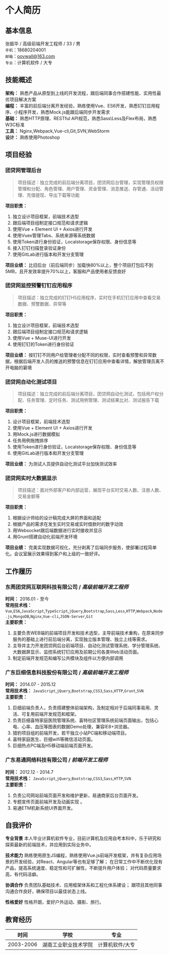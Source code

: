 # 个人简历

## 基本信息
张振华 / 高级前端开发工程师 / 33 / 男  
`手机`：18680204001  
`邮箱`：oovwall@163.com  
`专业`：计算机软件 / 大专  

## 技能概述
**架构：** 熟悉产品从原型到上线的开发流程，跟后端同事合作搭建性能、实用性最优项目解决方案  
**编程：** 丰富的前后端分离开发经验，熟练使用Vue、ES6开发，熟悉钉钉应用程序、小程序开发，熟悉Mock.js能跟后端同步开发需求  
**基础：** 熟悉HTTP原理、RESTful API规范，熟悉Sass\Less及Flex布局，熟悉W3C标准  
**工具：** Nginx,Webpack,Vue-cli,Git,SVN,WebStorm  
**设计：** 熟练使用Photoshop

## 项目经验
### 团贷网管理后台
> 项目描述：独立完成的前后端分离项目，团贷网后台管理，实现管理员权限管理和分配、角色管理、用户管理、资金管理、消息推送、存管通、活动管理、充值提现、导出下载等功能

**项目职责：**
1. 独立设计项目框架，前端技术选型
1. 跟后端项目组制定接口规范和请求逻辑
1. 使用Vue + Element UI + Axios进行开发
1. 使用Vuex管理Tabs、系统来源等系统数据
1. 使用Token进行身份验证，Localstorage保存权限、身份信息等
1. 接入钉钉扫描登录验证身份
1. 使用GitLab进行版本和开发分支管理

**项目业绩：**
比旧后台（前后端同步）加载快80%以上，整个项目打包后不到5MB，且开发效率提升70%以上，客服和产品使用者反馈良好

### 团贷网监控预警钉钉应用程序
> 项目描述：独立完成的钉钉H5应用程序，实时在手机钉钉应用中查看交易数据、预警数据、异常等

**项目职责：**
1. 独立设计项目框架，前端技术选型
1. 跟后端项目组制定接口规范和请求逻辑
1. 使用Vue + Muse-UI进行开发
1. 使用钉钉的Token进行身份验证

**项目业绩：**
按钉钉不同用户给管理者分配不同的权限，实时查看预警和异常数据，根据后端开发人员的推送的预警信息在钉钉应用中查看详情，解放管理员离不开电脑的窘境

### 团贷网自动化测试项目
> 项目描述：独立完成的前后端分离项目，团贷网自动化测试，包括用户权分配、任务管理、定时任务、测试用例管理、测试结果比对、测试报告下载

**项目职责：**
1. 设计项目框架，前端技术选型
1. 使用Vue + Element UI + Axios进行开发
1. 用Mock.js进行数据模拟
1. 任务用例拖拽排序
1. 使用Token进行身份验证，Localstorage保存权限、身份信息等
1. 使用GitLab进行版本和开发分支管理

**项目业绩：**
为测试人员提供自动化测试平台加快测试效率

### 团贷网实时大数据显示
> 项目描述：面对外部客户和内部运营，展现平台实时交易人数、注册人数、交易金额等

**项目职责：**
1. 根据设计师给的设计稿完成大屏的界面和适配
1. 根据产品的需求在发生实时交易或实时借款时的数字动效
1. 用Websocket跟后端数据进行实时接收并显示
1. 用Grunt搭建自动化前端开发环境

**项目业绩：**
完美实现数据可视化，充分剥离了后端同步服务，使部署过程简单化。会议室展示效果得到客户和上级的一致好评。

## 工作履历
### 东莞团贷网互联网科技有限公司 / *高级前端开发工程师*
**时间：** 2016.01 - 至今  
**常用技术栈：** `Vue`,`ES6`,`JavaScript`,`TypeScript`,`jQuery`,`Bootstrap`,`Sass`,`Less`,`HTTP`,`Webpack`,`Node.js`,`MongoDB`,`Nginx`,`Vue-cli`,`JSON-Server`,`Git`  
**主要职责：**  
1. 主要负责WEB端的前端项目开发和技术选型，主导前端技术重构，在原来同步服务的基础上进行前后端分离，实现独立版本管理、独立上线等需求。
1. 主导并主力开发团贷网后台前端项目、自动化测试管理系统、学分管理系统、大数据屏显示、监控系统钉钉应用及前期公司各类Web活动页面。
1. 制定前端开发规范和编写公共模块及组件以方便内部调用

### 广东巨细信息科技股份有限公司 / *高级前端开发工程师*
**时间：** 2014.07 - 2015.12  
**常用技术栈：** `JavaScript`,`jQuery`,`Bootstrap`,`CSS3`,`Sass`,`HTTP`,`Grunt`,`SVN`  
**主要职责：**  
1. 巨细前端负责人，负责搭建整体前端架构，及制定相对于后端同事易用、灵活、可复用前端开发规范和框架。
1. 负责巨细喜特家庭医院管理系统、喜特社区管理系统前端页面输出，包括心电、心率、血压等图表的数据Demo处理，兼容IE8+浏览器。
1. 猎豹项目组的前端开发，若干独立小站PC端和移动端项目。
1. 喜特家庭医生、巨细wifi等微信活动页面。
1. 巨细热点PC端及H5移动端前端页面开发。

### 广东易通网络科技有限公司 / *前端开发工程师*
**时间：** 2012.12 - 2014.7  
**常用技术栈：** `JavaScript`,`jQuery`,`Bootstrap`,`CSS3`,`Sass`,`HTTP`,`SVN`  
**主要职责：**  
1. 负责公司网站前端页面开发和维护更新，易通商家后台页面开发。
1. 专题宣传页面前端开发及动画实现 。
1. 易通ETM机新系统UI界面开发。


## 自我评价
**专业背景**
本人毕业计算机软件专业，目前计算机及应用自考本科中，乐于研究和探索最新的前端技术，并应用到实际业务中。

**技术能力**
熟练使用原生JS编程，熟练使用Vue.js前端开发框架，并有复杂应用场景的开发经验，对React、Angular等也有足够了解；
在日常工作中不断优化现有产品，提高系统速度、稳定性和可扩展性，不断提升用户体验；
对代码质量要求高，有代码洁癖。

**协调合作**
负责团队基础技术、应用框架体系和工程化体系建设；
跟项目其他同事沟通合作良好，确保项目以最佳状态上线。

**性格爱好**
性格开朗，爱好户外运动、摄影、旅行。

## 教育经历
| 时间 | 学校 | 专业 |
| ---- | ---- | ---- |
| 2003-2006 | 湖南工业职业技术学院 | 计算机软件/大专 |

